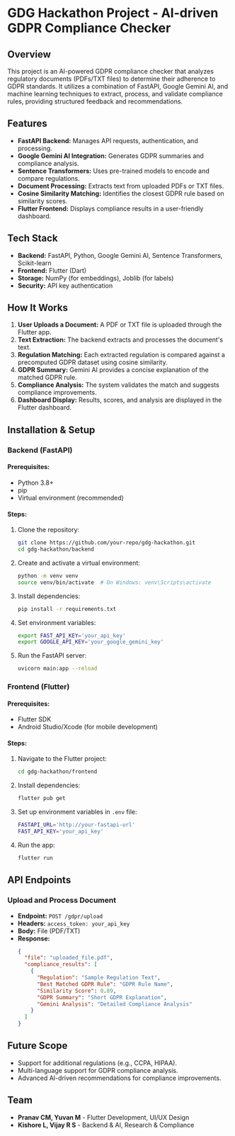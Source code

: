 # GDG Hackathon Project - AI-driven GDPR Compliance Checker

## Overview
This project is an AI-powered GDPR compliance checker that analyzes regulatory documents (PDFs/TXT files) to determine their adherence to GDPR standards. It utilizes a combination of FastAPI, Google Gemini AI, and machine learning techniques to extract, process, and validate compliance rules, providing structured feedback and recommendations.

## Features
- **FastAPI Backend:** Manages API requests, authentication, and processing.
- **Google Gemini AI Integration:** Generates GDPR summaries and compliance analysis.
- **Sentence Transformers:** Uses pre-trained models to encode and compare regulations.
- **Document Processing:** Extracts text from uploaded PDFs or TXT files.
- **Cosine Similarity Matching:** Identifies the closest GDPR rule based on similarity scores.
- **Flutter Frontend:** Displays compliance results in a user-friendly dashboard.

## Tech Stack
- **Backend:** FastAPI, Python, Google Gemini AI, Sentence Transformers, Scikit-learn
- **Frontend:** Flutter (Dart)
- **Storage:** NumPy (for embeddings), Joblib (for labels)
- **Security:** API key authentication

## How It Works
1. **User Uploads a Document:** A PDF or TXT file is uploaded through the Flutter app.
2. **Text Extraction:** The backend extracts and processes the document's text.
3. **Regulation Matching:** Each extracted regulation is compared against a precomputed GDPR dataset using cosine similarity.
4. **GDPR Summary:** Gemini AI provides a concise explanation of the matched GDPR rule.
5. **Compliance Analysis:** The system validates the match and suggests compliance improvements.
6. **Dashboard Display:** Results, scores, and analysis are displayed in the Flutter dashboard.

## Installation & Setup
### Backend (FastAPI)
#### Prerequisites:
- Python 3.8+
- pip
- Virtual environment (recommended)

#### Steps:
1. Clone the repository:
   ```sh
   git clone https://github.com/your-repo/gdg-hackathon.git
   cd gdg-hackathon/backend
   ```
2. Create and activate a virtual environment:
   ```sh
   python -m venv venv
   source venv/bin/activate  # On Windows: venv\Scripts\activate
   ```
3. Install dependencies:
   ```sh
   pip install -r requirements.txt
   ```
4. Set environment variables:
   ```sh
   export FAST_API_KEY='your_api_key'
   export GOOGLE_API_KEY='your_google_gemini_key'
   ```
5. Run the FastAPI server:
   ```sh
   uvicorn main:app --reload
   ```

### Frontend (Flutter)
#### Prerequisites:
- Flutter SDK
- Android Studio/Xcode (for mobile development)

#### Steps:
1. Navigate to the Flutter project:
   ```sh
   cd gdg-hackathon/frontend
   ```
2. Install dependencies:
   ```sh
   flutter pub get
   ```
3. Set up environment variables in `.env` file:
   ```sh
   FASTAPI_URL='http://your-fastapi-url'
   FAST_API_KEY='your_api_key'
   ```
4. Run the app:
   ```sh
   flutter run
   ```

## API Endpoints
### Upload and Process Document
- **Endpoint:** `POST /gdpr/upload`
- **Headers:** `access_token: your_api_key`
- **Body:** File (PDF/TXT)
- **Response:**
  ```json
  {
    "file": "uploaded_file.pdf",
    "compliance_results": [
      {
        "Regulation": "Sample Regulation Text",
        "Best Matched GDPR Rule": "GDPR Rule Name",
        "Similarity Score": 0.89,
        "GDPR Summary": "Short GDPR Explanation",
        "Gemini Analysis": "Detailed Compliance Analysis"
      }
    ]
  }
  ```

## Future Scope
- Support for additional regulations (e.g., CCPA, HIPAA).
- Multi-language support for GDPR compliance analysis.
- Advanced AI-driven recommendations for compliance improvements.

## Team
- **Pranav CM, Yuvan M** - Flutter Development, UI/UX Design  
- **Kishore L, Vijay R S** - Backend & AI, Research & Compliance

